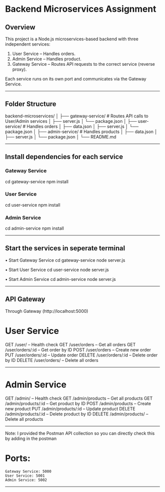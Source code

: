 # Backend Microservices Assignment

## Overview
This project is a Node.js microservices-based backend with three independent services:

1. User Service – Handles orders.
2. Admin Service – Handles product.
3. Gateway Service – Routes API requests to the correct service (reverse proxy).

Each service runs on its own port and communicates via the Gateway Service.

--------

## Folder Structure

backend-microservices/
│
├── gateway-service/ # Routes API calls to User/Admin services
│ ├── server.js
│ └── package.json
│
├── user-service/ # Handles orders
│ ├── data.json
│ ├── server.js
│ └── package.json
│
├── admin-service/ # Handles products
│ ├── data.json
│ ├── server.js
│ └── package.json
│
└── README.md

--------

## Install dependencies for each service

### Gateway Service
cd gateway-service
npm install

### User Service
cd user-service
npm install

### Admin Service
cd admin-service
npm install

--------

## Start the services in seperate terminal

• Start Gateway Service
cd gateway-service
node server.js

• Start User Service
cd user-service
node server.js

• Start Admin Service
cd admin-service
node server.js

--------

## API Gateway

Through Gateway (http://localhost:5000)

# User Service

GET /user/ – Health check
GET /user/orders – Get all orders
GET /user/orders/:id – Get order by ID
POST /user/orders – Create new order
PUT /user/orders/:id – Update order
DELETE /user/orders/:id – Delete order by ID
DELETE /user/orders/ – Delete all orders

--------

# Admin Service

GET /admin/ – Health check
GET /admin/products – Get all products
GET /admin/products/:id – Get product by ID
POST /admin/products – Create new product
PUT /admin/products/:id – Update product
DELETE /admin/products/:id – Delete product by ID
DELETE /admin/products/ – Delete all products

--------

Note: I provided the Postman API collection so you can directly check this by adding in the postman

# Ports: 
    Gateway Service: 5000
    User Service: 5001
    Admin Service: 5002

--------